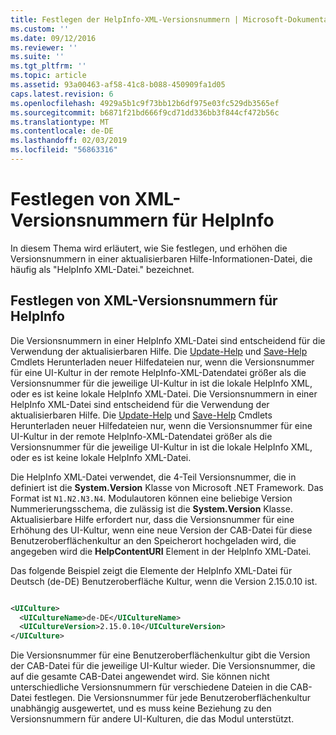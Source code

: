 ```yaml
---
title: Festlegen der HelpInfo-XML-Versionsnummern | Microsoft-Dokumentation
ms.custom: ''
ms.date: 09/12/2016
ms.reviewer: ''
ms.suite: ''
ms.tgt_pltfrm: ''
ms.topic: article
ms.assetid: 93a00463-af58-41c8-b088-450909fa1d05
caps.latest.revision: 6
ms.openlocfilehash: 4929a5b1c9f73bb12b6df975e03fc529db3565ef
ms.sourcegitcommit: b6871f21bd666f9cd71dd336bb3f844cf472b56c
ms.translationtype: MT
ms.contentlocale: de-DE
ms.lasthandoff: 02/03/2019
ms.locfileid: "56863316"
---
```

# <a name="how-to-set-helpinfo-xml-version-numbers"></a>Festlegen von XML-Versionsnummern für HelpInfo

In diesem Thema wird erläutert, wie Sie festlegen, und erhöhen die Versionsnummern in einer aktualisierbaren Hilfe-Informationen-Datei, die häufig als "HelpInfo XML-Datei." bezeichnet.

## <a name="how-to-set-helpinfo-xml-version-numbers"></a>Festlegen von XML-Versionsnummern für HelpInfo

Die Versionsnummern in einer HelpInfo XML-Datei sind entscheidend für die Verwendung der aktualisierbaren Hilfe. Die [Update-Help](/powershell/module/Microsoft.PowerShell.Core/Update-Help) und [Save-Help](/powershell/module/Microsoft.PowerShell.Core/Update-Help) Cmdlets Herunterladen neuer Hilfedateien nur, wenn die Versionsnummer für eine UI-Kultur in der remote HelpInfo-XML-Datendatei größer als die Versionsnummer für die jeweilige UI-Kultur in ist die lokale HelpInfo XML, oder es ist keine lokale HelpInfo XML-Datei.
Die Versionsnummern in einer HelpInfo XML-Datei sind entscheidend für die Verwendung der aktualisierbaren Hilfe. Die [Update-Help](/powershell/module/Microsoft.PowerShell.Core/Update-Help) und [Save-Help](/powershell/module/Microsoft.PowerShell.Core/Update-Help) Cmdlets Herunterladen neuer Hilfedateien nur, wenn die Versionsnummer für eine UI-Kultur in der remote HelpInfo-XML-Datendatei größer als die Versionsnummer für die jeweilige UI-Kultur in ist die lokale HelpInfo XML, oder es ist keine lokale HelpInfo XML-Datei.

Die HelpInfo XML-Datei verwendet, die 4-Teil Versionsnummer, die in definiert ist die **System.Version** Klasse von Microsoft .NET Framework. Das Format ist `N1.N2.N3.N4`. Modulautoren können eine beliebige Version Nummerierungsschema, die zulässig ist die **System.Version** Klasse. Aktualisierbare Hilfe erfordert nur, dass die Versionsnummer für eine Erhöhung des UI-Kultur, wenn eine neue Version der CAB-Datei für diese Benutzeroberflächenkultur an den Speicherort hochgeladen wird, die angegeben wird die **HelpContentURI** Element in der HelpInfo XML-Datei.

Das folgende Beispiel zeigt die Elemente der HelpInfo XML-Datei für Deutsch (de-DE) Benutzeroberfläche Kultur, wenn die Version 2.15.0.10 ist.

```xml

<UICulture>
  <UICultureName>de-DE</UICultureName>
  <UICultureVersion>2.15.0.10</UICultureVersion>
</UICulture>
```

Die Versionsnummer für eine Benutzeroberflächenkultur gibt die Version der CAB-Datei für die jeweilige UI-Kultur wieder. Die Versionsnummer, die auf die gesamte CAB-Datei angewendet wird. Sie können nicht unterschiedliche Versionsnummern für verschiedene Dateien in die CAB-Datei festlegen. Die Versionsnummer für jede Benutzeroberflächenkultur unabhängig ausgewertet, und es muss keine Beziehung zu den Versionsnummern für andere UI-Kulturen, die das Modul unterstützt.